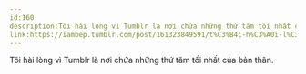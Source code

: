 ```yaml
---
id:160
description:Tôi hài lòng vì Tumblr là nơi chứa những thứ tăm tối nhất của bản thân.
link:https://iambep.tumblr.com/post/161323849591/t%C3%B4i-h%C3%A0i-l%C3%B2ng-v%C3%AC-tumblr-l%C3%A0-n%C6%A1i-ch%E1%BB%A9a-nh%E1%BB%AFng-th%E1%BB%A9-t%C4%83m
---
```


Tôi hài lòng vì Tumblr là nơi chứa những thứ tăm tối nhất của bản thân.